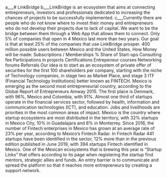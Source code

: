 a___# LinkBridge
b___LinkBridge is an ecosystem that aims at connecting entrepreneurs, investors and professionals dedicated to increasing the chances of projects to be successfully implemented. 
c___Currently there are people who do not know where to invest their money and entrepreneurs who do not develop their projects due to lack of capital. We want to be the bridge between them through a Web App that allows them to connect.
Only 5% of companies that open in 4 Mexico last more than two years. Our goal is that at least 25% of the companies that use LinkBridge prosper. 400 million possible users between Mexico and the United States.
How Money will be made:
Subscriptions / Memberships
% Share of Start-ups
Consulting fee
Participations in projects
Certifications
Entrepeneur courses
Networking forums
Referrals
Our idea is to start as an ecosystem of private offer of securities for the first 100 shareholders per company, starting with the niche of Technology companies, in stage two as Market Place, and stage 3 ITF (Financial Technology Institutions) better known as FINTECH.
Mexico is emerging as the second most entrepreneurial country, according to the Global Report of Entrepreneurs Amway 2015. The first place is Denmark, with 96%, Mexico and Colombia, with 91%.
Almost one third of startups operate in the financial services sector, followed by health, information and communication technologies (ICT), and education. Jobs and livelihoods are priorities in the most common areas of impact. 
Mexico is the country where startup ecosystems are most distributed in the territory, with 32% startups in Mexico City, 10% in Guadalajara and 8% in Monterrey.
Since 2016, the number of Fintech enterprises in Mexico has grown at an average rate of 23% per year, according to Mexico’s Fintech Radar.
In Fintech Radar 441 startups have been identified in the sector, 12% more than in the previous edition published in June 2019, with 394 startups Fintech identified in Mexico.
One of the Mexican ecosystems that is brewing this year is “Startup Links” that offers according to its page when registering the startup find mentors, strategic allies and funds.
An entry barrier is to communicate and spread the platform so that it reaches more entrepreneurs by creating a support network.
